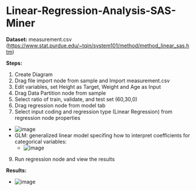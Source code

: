 # Linear-Regression-Analysis-SAS-Miner

**Dataset:** measurement.csv (https://www.stat.purdue.edu/~tqin/system101/method/method_linear_sas.htm)

**Steps:**
1. Create Diagram
2. Drag file import node from sample and Import measurement.csv
3. Edit variables, set Height as Target, Weight and Age as Input
4. Drag Data Partition node from sample
5. Select ratio of train, validate, and test set (60,30,0)
6. Drag regression node from model tab 
7. Select input coding and regression type (Linear Regression) from regression node properties
- ![image](https://user-images.githubusercontent.com/98597962/160177898-10189b92-f161-4437-b26a-e9dd946a38ef.png)
- GLM: generalized linear model specifing how to interpret coefficients for categorical variables:
  - ![image](https://user-images.githubusercontent.com/98597962/160178028-8b6c1e6a-e54c-46eb-a80f-6b9d9ed84cd9.png)
9. Run regression node and view the results


**Results:**

- ![image](https://user-images.githubusercontent.com/98597962/160179980-377cac4c-578f-4a1b-b5fe-881bb462c799.png)
